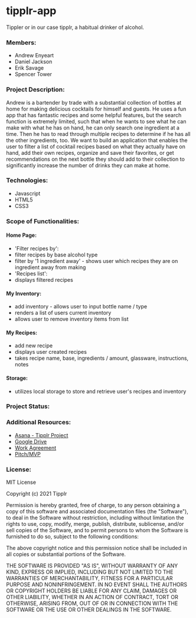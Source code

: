 # tipplr-app
Tippler or in our case tipplr, a habitual drinker of alcohol.

### Members:
- Andrew Enyeart
- Daniel Jackson
- Erik Savage
- Spencer Tower

### Project Description:
Andrew is a bartender by trade with a substantial collection of bottles at home for making delicious cocktails for himself and guests. He uses a fun app that has fantastic recipes and some helpful features, but the search function is extremely limited, such that when he wants to see what he can make with what he has on hand, he can only search one ingredient at a time. Then he has to read through multiple recipes to determine if he has all the other ingredients, too. We want to build an application that enables the user to filter a list of cocktail recipes based on what they actually have on hand, add their own recipes, organize and save their favorites, or get recommendations on the next bottle they should add to their collection to significantly increase the number of drinks they can make at home.

### Technologies:

- Javascript
- HTML5
- CSS3

### Scope of Functionalities:

#### Home Page:
- 'Filter recipes by':
- filter recipes by base alcohol type
- filter by '1 ingredient away' - shows user which recipes they are on ingredient away from making
- 'Recipes list':
- displays filtered recipes

#### My Inventory:
- add inventory - allows user to input bottle name / type
- renders a list of users current inventory
- allows user to remove inventory items from list

#### My Recipes:
- add new recipe
- displays user created recipes
- takes recipe name, base, ingredients / amount, glassware, instructions, notes

#### Storage:
- utilizes local storage to store and retrieve user's recipes and inventory


### Project Status:

### Additional Resources:
 - [Asana - Tipplr Project](https://app.asana.com/0/1201367791360026/overview)
 - [Google Drive](https://drive.google.com/drive/folders/15NCmAkLO5YskJMwSisfSIme9kqXutvRt)
 - [Work Agreement](https://docs.google.com/document/d/1EWqoIjHevwoeMd498koeLVaLgHBfE0i_gl43d3N-tsg/edit?usp=sharing)
 - [Pitch/MVP](https://docs.google.com/document/d/1yVgFbKpPoL3dMFSfXpoGq8YGnJSBrriiFG2HRkGxpFY/edit?usp=sharing)


### License:
MIT License

Copyright (c) 2021 Tipplr

Permission is hereby granted, free of charge, to any person obtaining a copy
of this software and associated documentation files (the "Software"), to deal
in the Software without restriction, including without limitation the rights
to use, copy, modify, merge, publish, distribute, sublicense, and/or sell
copies of the Software, and to permit persons to whom the Software is
furnished to do so, subject to the following conditions:

The above copyright notice and this permission notice shall be included in all
copies or substantial portions of the Software.

THE SOFTWARE IS PROVIDED "AS IS", WITHOUT WARRANTY OF ANY KIND, EXPRESS OR
IMPLIED, INCLUDING BUT NOT LIMITED TO THE WARRANTIES OF MERCHANTABILITY,
FITNESS FOR A PARTICULAR PURPOSE AND NONINFRINGEMENT. IN NO EVENT SHALL THE
AUTHORS OR COPYRIGHT HOLDERS BE LIABLE FOR ANY CLAIM, DAMAGES OR OTHER
LIABILITY, WHETHER IN AN ACTION OF CONTRACT, TORT OR OTHERWISE, ARISING FROM,
OUT OF OR IN CONNECTION WITH THE SOFTWARE OR THE USE OR OTHER DEALINGS IN THE
SOFTWARE.





